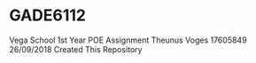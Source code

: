 # GADE6112
Vega School 1st Year POE Assignment
Theunus Voges 17605849
26/09/2018 
Created This Repository
